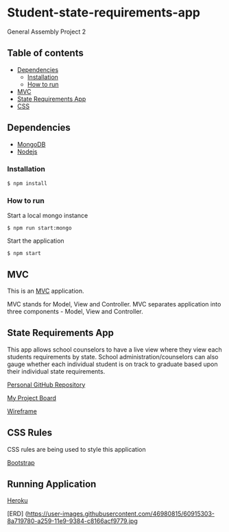 # Student-state-requirements-app

General Assembly Project 2

## Table of contents

- [Dependencies](#dependecies)
  - [Installation](#installation)
  - [How to run](#how-to-run)
- [MVC](#mvc)
- [State Requirements App](#state-requirements-app)
- [CSS](#css-rules)

## Dependencies

- [MongoDB](https://www.mongodb.com/)
- [Nodejs](https://nodejs.org/)

### Installation

```
$ npm install
```

### How to run

Start a local mongo instance

```
$ npm run start:mongo
```

Start the application

```
$ npm start
```

## MVC

This is an [MVC](https://www.tutorialsteacher.com/mvc/mvc-architecture) application.

MVC stands for Model, View and Controller. MVC separates application into three components - Model, View and Controller.

## State Requirements App

This app allows school counselors to have a live view where they view each students requirements by state. School
administration/counselors can also gauge whether each individual student is on track to graduate based upon
their individual state requirements.

[Personal GitHub Repository](https://github.com/thegcoder/Student-state-requirements-app.git)

[My Project Board](https://trello.com/b/kghLfLia/project-2)

[Wireframe](https://wireframepro.mockflow.com/editor.jsp?editor=on&bgcolor=white&perm=Create&ptitle=GA%20Hangman%20Game%20Project%201&store=yes&category=D8e7b2b8c559eb0757b5261faecc8d495&projectid=M06abf8934be8dc0ddd0d96f81d225b311560361866822&publicid=df85fd9bf6fd456d9b9c6da03bac844a#/page/D567f9027c75bf22b9ad671dbd682b556)

## CSS Rules

CSS rules are being used to style this application

[Bootstrap](https://getbootstrap.com/docs/4.3)

## Running Application

[Heroku](https://shrouded-reaches-66943.herokuapp.com/)

[ERD] (https://user-images.githubusercontent.com/46980815/60915303-8a719780-a259-11e9-9384-c8166acf9779.jpg
